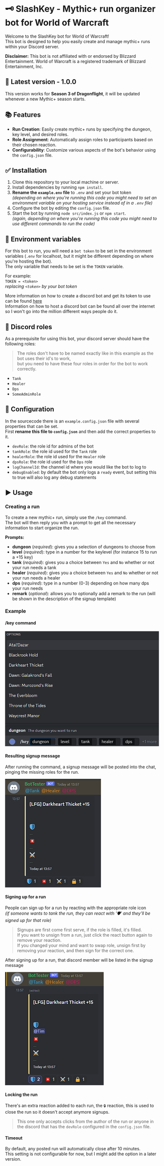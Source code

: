 # 🗝️ SlashKey - Mythic+ run organizer bot for World of Warcraft

Welcome to the SlashKey bot for World of Warcraft!  
This bot is designed to help you easily create and manage mythic+ runs within your Discord server.

**Disclaimer:** This bot is not affiliated with or endorsed by Blizzard Entertainment. World of Warcraft is a registered trademark of Blizzard Entertainment, Inc.

## 🔢 Latest version - 1.0.0

This version works for **Season 3 of Dragonflight**, it will be updated whenever a new Mythic+ season starts.

## 📚 Features

- **Run Creation**: Easily create mythic+ runs by specifying the dungeon, key level, and desired roles.
- **Role Assignment**: Automatically assign roles to participants based on their chosen reaction.
- **Configurability**: Customize various aspects of the bot's behavior using the `config.json` file.

## ✅ Installation

1. Clone this repository to your local machine or server.
2. Install dependencies by running `npm install`.
3. **Rename the `example.env` file** to `.env` and set your bot token   
*(depending on where you're running this code you might need to set an environment variable on your hosting service instead of in a `.env` file)*
4. Configure the bot by editing the `config.json` file.
5. Start the bot by running `node src/index.js` or `npm start`.  
*(again, depending on where you're running this code you might need to use different commands to run the code)*

## 📝 Environment variables

For this bot to run, you will need a `bot token` to be set in the environment variables (`.env` for localhost, but it might be different depending on where you're hosting the bot).  
The only variable that needs to be set is the `TOKEN` variable.

For example:  
``
TOKEN = <token>
``  
*replacing `<token>` by your bot token*

More information on how to create a discord bot and get its token to use can be found [here](https://discordjs.guide/preparations/setting-up-a-bot-application.html#creating-your-bot)  
Information on how to host a discord bot can be found all over the internet so I won't go into the million different ways people do it.

## 🧮 Discord roles

As a prerequisite for using this bot, your discord server should have the following roles:
> The roles don't have to be named exactly like in this example as the bot uses their id's to work,  
but you need to have these four roles in order for the bot to work correctly.
- `Tank`
- `Healer`
- `Dps`
- `SomeAdminRole`


## 🔧 Configuration

In the sourcecode there is an `example.config.json` file with several properties that can be set.  
First **rename this file to `config.json`** and then add the correct properties to it. 
- `devRole`: the role id for admins of the bot
- `tankRole`: the role id used for the `Tank` role
- `healerRole`: the role id used for the `Healer` role
- `dpsRole`: the role id used for the `Dps` role
- `logChannelId`: the channel id where you would like the bot to log to
- `debugEnabled`: by default the bot only logs a `ready` event, but setting this to true will also log any debug statements


## ▶️ Usage

### Creating a run

To create a new mythic+ run, simply use the `/key` command.  
The bot will then reply you with a prompt to get all the necessary information to start organize the run.

**Prompts:**
- **dungeon** (*required*): gives you a selection of dungeons to choose from
- **level** (*required*): type in a number for the keylevel (for instance 15 to run a +15 key)
- **tank** (*required*): gives you a choice between `Yes` and `No` whether or not your run needs a tank
- **healer** (*required*): gives you a choice between `Yes` and `No` whether or not your run needs a healer
- **dps** (*required*): type in a number (0-3) depending on how many dps your run needs
- **remark** (*optional*): allows you to optionally add a remark to the run (will be shown in the description of the signup template)

### Example
#### /key command
![SlashKey command example](/assets/slashkey-command.png "SlashKey command example")

#### Resulting signup message
After running the command, a signup message will be posted into the chat, pinging the missing roles for the run.  

![SlashKey signup message example](/assets/slashkey-embed.png "SlashKey signup message example")

#### Signing up for a run
People can sign up for a run by reacting with the appropriate role icon  
*(if someone wants to tank the run, they can react with '🛡️' and they'll be signed up for that role)*  

>Signups are first come first serve, if the role is filled, it's filled.  
If you want to unsign from a run, just click the react button again to remove your reaction.  
If you changed your mind and want to swap role, unsign first by removing your reaction, and then sign for the correct one.  

After signing up for a run, that discord member will be listed in the signup message

![SlashKey signed example](/assets/slashkey-embed-signed.png "SlashKey signed example")

#### Locking the run

There's an extra reaction added to each run, the `🔒` reaction, this is used to close the run so it doesn't accept anymore signups.
> This one only accepts clicks from the author of the run or anyone in the discord that has the `devRole` configured in the `config.json` file.

#### Timeout
By default, any posted run will automatically close after 10 minutes.  
This setting is not configurable for now, but I might add the option in a later version.
